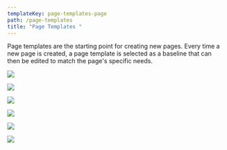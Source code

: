 ```yaml
---
templateKey: page-templates-page
path: /page-templates
title: "Page Templates "
---
```

Page templates are the starting point for creating new pages. Every time a new page is created, a page template is selected as a baseline that can then be edited to match the page's specific needs.

![](/img/login.png)

![](/img/setup-wizard.png)

![](/img/standard-interior-pages.png)

![](/img/interior-pages.png)

![](/img/email.png)

![](/img/kiosk.png)